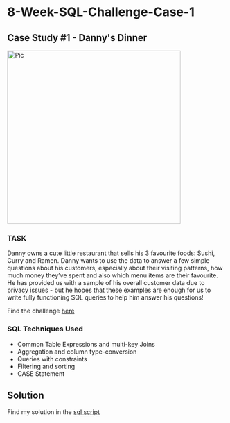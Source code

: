 # 8-Week-SQL-Challenge-Case-1

## Case Study #1 - Danny's Dinner

<img width="400" height="400" alt="Pic" src="https://github.com/user-attachments/assets/972b1759-c924-41f6-a23d-a0e12bbcccd8">

### TASK

Danny owns a cute little restaurant that sells his 3 favourite foods: Sushi, Curry and Ramen. Danny wants to use the data to answer a few simple questions about his customers, especially about their visiting patterns, how much money they’ve spent and also which menu items are their favourite. He has provided us with a sample of his overall customer data due to privacy issues - but he hopes that these examples are enough for us to write fully functioning SQL queries to help him answer his questions!

Find the challenge [here](https://8weeksqlchallenge.com/case-study-1/)

### SQL Techniques Used

* Common Table Expressions and multi-key Joins
* Aggregation and column type-conversion
* Queries with constraints
* Filtering and sorting
* CASE Statement

## Solution

Find my solution in the [sql script](https://github.com/Jiyajiya21/8-Week-SQL-Challenge-/blob/main/SQL-SCRIPT%20copy.sql)

